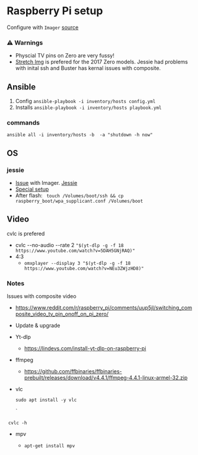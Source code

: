 # Raspberry Pi setup

Configure with `Imager` [source](https://stackoverflow.com/questions/71804429/raspberry-pi-ssh-access-denied)

### :warning: Warnings

- Physcial TV pins on Zero are very fussy!
- [Stretch Img](http://debian.rutgers.edu/raspbian_images/raspberrypi/images/raspbian/2019-04-08-raspbian-stretch/) is prefered for the 2017 Zero models. Jessie had problems with inital ssh and Buster has kernal issues with composite.

## Ansible

1. Config `ansible-playbook -i inventory/hosts config.yml`
2. Installs `ansible-playbook -i inventory/hosts playbook.yml`

### commands

`ansible all -i inventory/hosts -b  -a "shutdown -h now"`

## OS

### jessie

- [Issue](https://raspberrypi.stackexchange.com/questions/111236/raspberry-pi-imager-says-input-file-is-not-a-valid-disk-image) with Imager. [Jessie](http://downloads.raspberrypi.org/raspbian/images/raspbian-2017-04-10/)
- [Special setup](https://www.losant.com/blog/getting-started-with-the-raspberry-pi-zero-w-without-a-monitor)
- After flash: ` touch /Volumes/boot/ssh && cp  raspberry_boot/wpa_supplicant.conf /Volumes/boot`

## Video

cvlc is prefered

- cvlc --no-audio --rate 2 `"$(yt-dlp -g -f 18 https://www.youtube.com/watch?v=5DAH5GNjRAQ)"`
- 4:3
  - `omxplayer --display 3 "$(yt-dlp -g -f 18 https://www.youtube.com/watch?v=NEu3ZWjzHD8)"`

### Notes

Issues with composite video

- https://www.reddit.com/r/raspberry_pi/comments/uup5jl/switching_composite_video_tv_pin_onoff_on_pi_zero/

- Update & upgrade

- Yt-dlp

  - https://lindevs.com/install-yt-dlp-on-raspberry-pi

- ffmpeg

  - https://github.com/ffbinaries/ffbinaries-prebuilt/releases/download/v4.4.1/ffmpeg-4.4.1-linux-armel-32.zip

- vlc

  ```
  sudo apt install -y vlc
  ```

  `

​ `cvlc -h`

- mpv

  - ```
    apt-get install mpv
    ```
